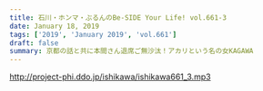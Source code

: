```yaml
---
title: 石川・ホンマ・ぶるんのBe-SIDE Your Life! vol.661-3
date: January 18, 2019
tags: ['2019', 'January 2019', 'vol.661']
draft: false
summary: 京都の話と共に本間さん退席ご無沙汰！アカリという名の女KAGAWA
---
```


http://project-phi.ddo.jp/ishikawa/ishikawa661_3.mp3